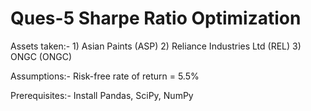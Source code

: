 # Ques-5 Sharpe Ratio Optimization

Assets taken:- 
	1) Asian Paints (ASP)
	2) Reliance Industries Ltd (REL)
	3) ONGC (ONGC)

Assumptions:-
	Risk-free rate of return = 5.5%
	
Prerequisites:-
	Install Pandas, SciPy, NumPy
